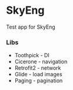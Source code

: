 # SkyEng
Test app for SkyEng

### Libs
- Toothpick - DI
- Cicerone - navigation
- Retrofit2 - network
- Glide - load images
- Paging - pagination
